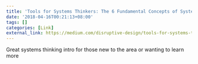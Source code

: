```yaml
---
title: 'Tools for Systems Thinkers: The 6 Fundamental Concepts of Systems Thinking'
date: '2018-04-16T00:21:13+08:00'
tags: []
categories: [Link]
external_link: https://medium.com/disruptive-design/tools-for-systems-thinkers-the-6-fundamental-concepts-of-systems-thinking-379cdac3dc6a
---
```

Great systems thinking intro for those new to the area or wanting to learn more
